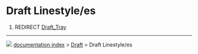 # Draft Linestyle/es
1.  REDIRECT [Draft_Tray](Draft_Tray.md)



---
![](images/Right_arrow.png) [documentation index](../README.md) > [Draft](Draft_Workbench.md) > Draft Linestyle/es
